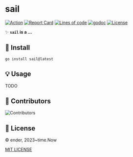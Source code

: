 # sail

[![Action][action-svg]][action-url]
[![Report Card][goreport-svg]][goreport-url]
[![Lines of code][lines-svg]][lines-url]
[![godoc][godoc-svg]][godoc-url]
[![License][license-svg]][license-url]

✨ **`sail` is a ...**

## 🚀 Install

```shell
go install sail@latest
```

## 💡 Usage

TODO

## 👤 Contributors

![Contributors][contributors-svg]

## 📝 License

© ender, 2023~time.Now

[MIT LICENSE][license-url]

[action-url]: https://sail/actions
[action-svg]: https://sail/workflows/Go/badge.svg

[goreport-url]: https://goreportcard.com/report/sail
[goreport-svg]: https://goreportcard.com/badge/sail

[godoc-url]: https://godoc.org/sail
[godoc-svg]: https://godoc.org/sail?status.svg

[license-url]: https://sail/blob/master/LICENSE
[license-svg]: https://img.shields.io/badge/license-MIT-blue.svg

[contributors-svg]: https://contrib.rocks/image?repo=sail

[lines-svg]: https://sloc.xyz/sail
[lines-url]: https://github.com/boyter/scc
